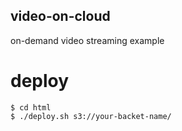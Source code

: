 video-on-cloud
---

on-demand video streaming example


# deploy

```
$ cd html
$ ./deploy.sh s3://your-backet-name/
```

